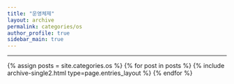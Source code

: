 ```yaml
---
title: "운영체제"
layout: archive
permalink: categories/os
author_profile: true
sidebar_main: true
---
```

<!-- 공백이 포함되어 있는 카테고리 이름의 경우 site.categories.['a b c'] 이런식으로! -->

***
{% assign posts = site.categories.os %}
{% for post in posts %} {% include archive-single2.html type=page.entries_layout %} {% endfor %}
